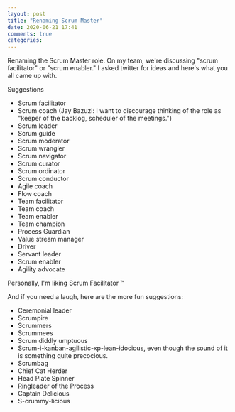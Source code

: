 ```yaml
---
layout: post
title: "Renaming Scrum Master"
date: 2020-06-21 17:41
comments: true
categories: 
---
```


Renaming the Scrum Master role. On my team, we're discussing "scrum facilitator" or "scrum enabler." I asked twitter for ideas and here's what you all came up with.

Suggestions

* Scrum facilitator
* Scrum coach (Jay Bazuzi: I want to discourage thinking of the role as "keeper of the backlog, scheduler of the meetings.")
* Scrum leader
* Scrum guide
* Scrum moderator
* Scrum wrangler
* Scrum navigator
* Scrum curator
* Scrum ordinator
* Scrum conductor
* Agile coach
* Flow coach
* Team facilitator
* Team coach
* Team enabler
* Team champion
* Process Guardian
* Value stream manager
* Driver
* Servant leader
* Scrum enabler
* Agility advocate

Personally, I'm liking Scrum Facilitator ™

And if you need a laugh, here are the more fun suggestions:

* Ceremonial leader
* Scrumpire
* Scrummers
* Scrummees
* Scrum diddly umptuous
* Scrum-i-kanban-agilistic-xp-lean-idocious, even though the sound of it is something quite precocious.
* Scrumbag
* Chief Cat Herder
* Head Plate Spinner
* Ringleader of the Process
* Captain Delicious
* S-crummy-licious


